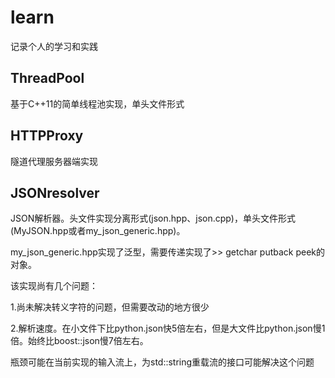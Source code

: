 # learn
记录个人的学习和实践

## ThreadPool
基于C++11的简单线程池实现，单头文件形式

## HTTPProxy
隧道代理服务器端实现

## JSONresolver
JSON解析器。头文件实现分离形式(json.hpp、json.cpp)，单头文件形式(MyJSON.hpp或者my_json_generic.hpp)。

my_json_generic.hpp实现了泛型，需要传递实现了>> getchar putback peek的对象。

该实现尚有几个问题：

1.尚未解决转义字符的问题，但需要改动的地方很少

2.解析速度。在小文件下比python.json快5倍左右，但是大文件比python.json慢1倍。始终比boost::json慢7倍左右。

  瓶颈可能在当前实现的输入流上，为std::string重载流的接口可能解决这个问题
